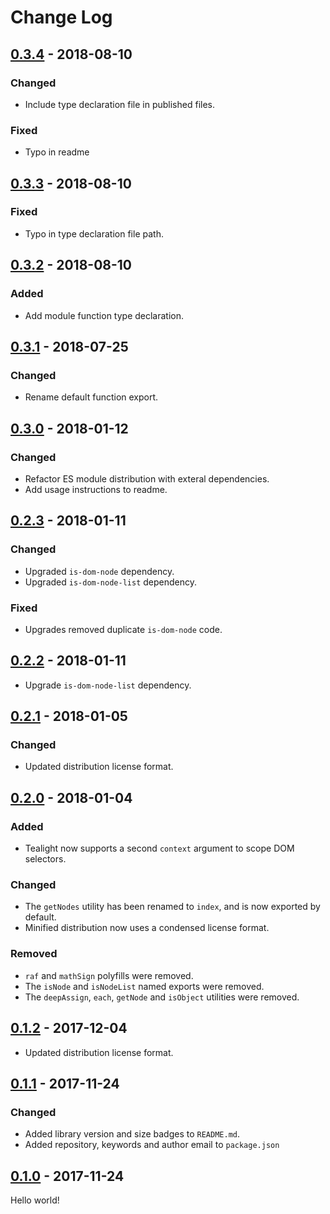 # Change Log

## [0.3.4] - 2018-08-10

### Changed

- Include type declaration file in published files.

### Fixed

- Typo in readme

## [0.3.3] - 2018-08-10

### Fixed

- Typo in type declaration file path.

## [0.3.2] - 2018-08-10

### Added

- Add module function type declaration.

## [0.3.1] - 2018-07-25

### Changed

- Rename default function export.

## [0.3.0] - 2018-01-12

### Changed

- Refactor ES module distribution with exteral dependencies.
- Add usage instructions to readme.

## [0.2.3] - 2018-01-11

### Changed

- Upgraded `is-dom-node` dependency.
- Upgraded `is-dom-node-list` dependency.

### Fixed

- Upgrades removed duplicate `is-dom-node` code.

## [0.2.2] - 2018-01-11

- Upgrade `is-dom-node-list` dependency.

## [0.2.1] - 2018-01-05

### Changed

- Updated distribution license format.

## [0.2.0] - 2018-01-04

### Added

- Tealight now supports a second `context` argument to scope DOM selectors.

### Changed

- The `getNodes` utility has been renamed to `index`, and is now exported by default.
- Minified distribution now uses a condensed license format.

### Removed

- `raf` and `mathSign` polyfills were removed.
- The `isNode` and `isNodeList` named exports were removed.
- The `deepAssign`, `each`, `getNode` and `isObject` utilities were removed.

## [0.1.2] - 2017-12-04

- Updated distribution license format.

## [0.1.1] - 2017-11-24

### Changed

- Added library version and size badges to `README.md`.
- Added repository, keywords and author email to `package.json`

## [0.1.0] - 2017-11-24

Hello world!

[0.3.4]: https://github.com/jlmakes/tealight/compare/0.3.3...0.3.4
[0.3.3]: https://github.com/jlmakes/tealight/compare/0.3.2...0.3.3
[0.3.2]: https://github.com/jlmakes/tealight/compare/0.3.1...0.3.2
[0.3.1]: https://github.com/jlmakes/tealight/compare/0.3.0...0.3.1
[0.3.0]: https://github.com/jlmakes/tealight/compare/0.2.3...0.3.0
[0.2.3]: https://github.com/jlmakes/tealight/compare/0.2.2...0.2.3
[0.2.2]: https://github.com/jlmakes/tealight/compare/0.2.1...0.2.2
[0.2.1]: https://github.com/jlmakes/tealight/compare/0.2.0...0.2.1
[0.2.0]: https://github.com/jlmakes/tealight/compare/0.1.2...0.2.0
[0.1.2]: https://github.com/jlmakes/tealight/compare/0.1.1...0.1.2
[0.1.1]: https://github.com/jlmakes/tealight/compare/0.1.0...0.1.1
[0.1.0]: https://github.com/jlmakes/tealight/tree/0.1.0
